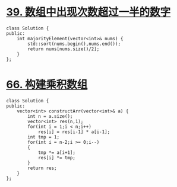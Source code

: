 # [39. 数组中出现次数超过一半的数字](https://leetcode-cn.com/problems/shu-zu-zhong-chu-xian-ci-shu-chao-guo-yi-ban-de-shu-zi-lcof/)

```
class Solution {
public:
    int majorityElement(vector<int>& nums) {
        std::sort(nums.begin(),nums.end());
        return nums[nums.size()/2];
    }
};
```

# [66. 构建乘积数组](https://leetcode-cn.com/problems/gou-jian-cheng-ji-shu-zu-lcof/)

```
class Solution {
public:
    vector<int> constructArr(vector<int>& a) {
        int n = a.size();
        vector<int> res(n,1);
        for(int i = 1;i < n;i++)
            res[i] = res[i-1] * a[i-1];
        int tmp = 1;
        for(int i = n-2;i >= 0;i--)
        {
            tmp *= a[i+1];
            res[i] *= tmp;
        }
        return res;
    }
};
```